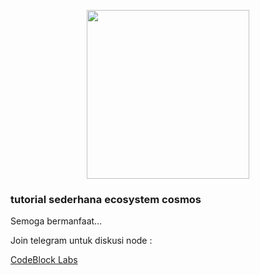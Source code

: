 <p align="center">
  <img width="260" height="270" src="https://user-images.githubusercontent.com/108969749/201540493-3372c399-8b6c-4ade-ab1d-041d1378a5f0.jpeg">
</p>

### tutorial sederhana ecosystem cosmos

Semoga bermanfaat...


Join telegram untuk diskusi node :

[CodeBlock Labs](https://t.me/codeblocklabs)
